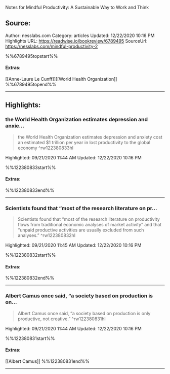 Notes for Mindful Productivity: A Sustainable Way to Work and Think

## Source:
Author: nesslabs.com
Category: articles
Updated: 12/22/2020 10:16 PM
Highlights URL: https://readwise.io/bookreview/6789495
SourceUrl: https://nesslabs.com/mindful-productivity-2

%%6789495topstart%%
#### Extras:
[[Anne-Laure Le Cunff]][[World Health Organization]]
%%6789495topend%%


 
-----
 ## Highlights:

### the World Health Organization estimates depression and anxie...
>the World Health Organization estimates depression and anxiety cost an estimated $1 trillion per year in lost productivity to the global economy ^rw122380833hl


Highlighted: 09/21/2020 11:44 AM
Updated: 12/22/2020 10:16 PM

%%122380833start%%
#### Extras:

%%122380833end%%



------

### Scientists found that “most of the research literature on pr...
>Scientists found that “most of the research literature on productivity flows from traditional economic analyses of market activity” and that “unpaid productive activities are usually excluded from such analyses.” ^rw122380832hl


Highlighted: 09/21/2020 11:45 AM
Updated: 12/22/2020 10:16 PM

%%122380832start%%
#### Extras:

%%122380832end%%



------

### Albert Camus once said, “a society based on production is on...
>Albert Camus once said, “a society based on production is only productive, not creative.” ^rw122380831hl


Highlighted: 09/21/2020 11:44 AM
Updated: 12/22/2020 10:16 PM

%%122380831start%%
#### Extras:
[[Albert Camus]]
%%122380831end%%



------

